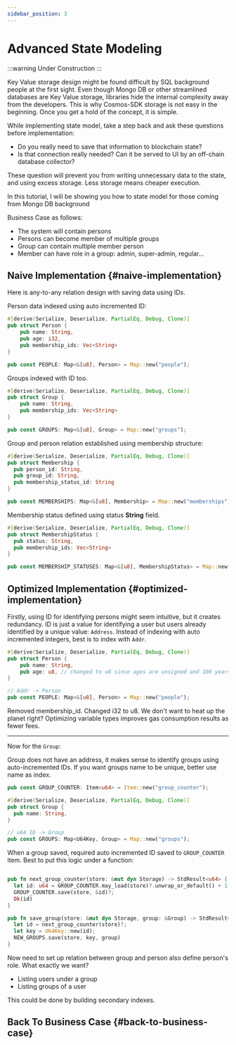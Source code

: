 ```yaml
---
sidebar_position: 3
---
```


# Advanced State Modeling

:::warning
Under Construction
:::

Key Value storage design might be found difficult by SQL background people at the first sight.
Even though Mongo DB or other streamlined databases are Key Value storage, libraries hide the internal complexity
away from the developers.
This is why Cosmos-SDK storage is not easy in the beginning. Once you get a hold of the concept, it is simple.

While implementing state model, take a step back and ask these questions before implementation:

- Do you really need to save that information to blockchain state?
- Is that connection really needed? Can it be served to UI by an off-chain database collector?

These question will prevent you from writing unnecessary data to the state, and using excess storage.
Less storage means cheaper execution.

In this tutorial, I will be showing you how to state model for those coming from Mongo DB background

Business Case as follows:
- The system will contain persons
- Persons can become member of multiple groups
- Group can contain multiple member person
- Member can have role in a group: admin, super-admin, regular...

## Naive Implementation {#naive-implementation}

Here is any-to-any relation design with saving data using IDs.

Person data indexed using auto incremented ID:

```rust
#[derive(Serialize, Deserialize, PartialEq, Debug, Clone)]
pub struct Person {
    pub name: String,
    pub age: i32,
    pub membership_ids: Vec<String>
}

pub const PEOPLE: Map<&[u8], Person> = Map::new("people");
```

Groups indexed with ID too.

```rust
#[derive(Serialize, Deserialize, PartialEq, Debug, Clone)]
pub struct Group {
    pub name: String,
    pub membership_ids: Vec<String>
}

pub const GROUPS: Map<&[u8], Group> = Map::new("groups");
```

Group and person relation established using membership structure:

```rust
#[derive(Serialize, Deserialize, PartialEq, Debug, Clone)]
pub struct Membership {
  pub person_id: String,
  pub group_id: String,
  pub membership_status_id: String
}

pub const MEMBERSHIPS: Map<&[u8], Membership> = Map::new("memberships");
```

Membership status defined using status **String** field.

```rust
#[derive(Serialize, Deserialize, PartialEq, Debug, Clone)]
pub struct MembershipStatus {
  pub status: String,
  pub membership_ids: Vec<String>
}

pub const MEMBERSHIP_STATUSES: Map<&[u8], MembershipStatus> = Map::new("membership_statuses");
```

## Optimized Implementation {#optimized-implementation}

Firstly, using ID for identifying persons might seem intuitive, but it creates redundancy.
ID is just a value for identifying a user but users already identified by a unique value: `Address`.
Instead of indexing with auto incremented integers, best is to index with `Addr`.

```rust
#[derive(Serialize, Deserialize, PartialEq, Debug, Clone)]
pub struct Person {
    pub name: String,
    pub age: u8, // changed to u8 since ages are unsigned and 100 years max.
}

// Addr -> Person
pub const PEOPLE: Map<&[u8], Person> = Map::new("people");
```

Removed membership_id. Changed i32 to u8. We don't want to heat up the planet right?
Optimizing variable types improves gas consumption results as fewer fees.

---

Now for the `Group`:

Group does not have an address, it makes sense to identify groups using auto-incremented IDs.
If you want groups name to be unique, better use name as index.

```rust
pub const GROUP_COUNTER: Item<u64> = Item::new("group_counter");

#[derive(Serialize, Deserialize, PartialEq, Debug, Clone)]
pub struct Group {
  pub name: String,
}

// u64 ID -> Group
pub const GROUPS: Map<U64Key, Group> = Map::new("groups");
```

When a group saved, required auto incremented ID saved to `GROUP_COUNTER` item. Best to put this logic under
a function:

```rust

pub fn next_group_counter(store: &mut dyn Storage) -> StdResult<u64> {
  let id: u64 = GROUP_COUNTER.may_load(store)?.unwrap_or_default() + 1;
  GROUP_COUNTER.save(store, &id)?;
  Ok(id)
}

pub fn save_group(store: &mut dyn Storage, group: &Group) -> StdResult<()> {
  let id = next_group_counter(store)?;
  let key = U64Key::new(id);
  NEW_GROUPS.save(store, key, group)
}
```

Now need to set up relation between group and person also define person's role.
What exactly we want?
- Listing users under a group
- Listing groups of a user

This could be done by building secondary indexes.

## Back To Business Case {#back-to-business-case}



